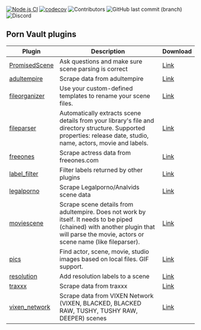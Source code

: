 [![Node.js CI](https://github.com/porn-vault/plugins/actions/workflows/nodejs.yml/badge.svg)](https://github.com/porn-vault/plugins/actions/workflows/nodejs.yml)
[![codecov](https://codecov.io/gh/porn-vault/plugins/branch/master/graph/badge.svg?token=BL7X51KUGW)](https://codecov.io/gh/porn-vault/plugins)
![Contributors](https://img.shields.io/github/contributors/porn-vault/plugins)
![GitHub last commit (branch)](https://img.shields.io/github/last-commit/porn-vault/plugins/master)
![Discord](https://img.shields.io/discord/652499331265331245)

## Porn Vault plugins

| Plugin                                                                                              | Description                                                                                                                                                                           | Download                                                                                  |
| --------------------------------------------------------------------------------------------------- | ------------------------------------------------------------------------------------------------------------------------------------------------------------------------------------- | ----------------------------------------------------------------------------------------- |
| [PromisedScene](https://github.com/arcadianCdr/plugins/tree/master/plugins/PromisedScene/README.md) | Ask questions and make sure scene parsing is correct                                                                                                                                  | [Link](https://raw.githubusercontent.com/porn-vault/plugins/master/dist/PromisedScene.js) |
| [adultempire](https://github.com/arcadianCdr/plugins/tree/master/plugins/adultempire/README.md)     | Scrape data from adultempire                                                                                                                                                          | [Link](https://raw.githubusercontent.com/porn-vault/plugins/master/dist/adultempire.js)   |
| [fileorganizer](https://github.com/arcadianCdr/plugins/tree/master/plugins/fileorganizer/README.md) | Use your custom-defined templates to rename your scene files.                                                                                                                         | [Link](https://raw.githubusercontent.com/porn-vault/plugins/master/dist/fileorganizer.js) |
| [fileparser](https://github.com/arcadianCdr/plugins/tree/master/plugins/fileparser/README.md)       | Automatically extracts scene details from your library&#x27;s file and directory structure. Supported properties: release date, studio, name, actors, movie and labels.                    | [Link](https://raw.githubusercontent.com/porn-vault/plugins/master/dist/fileparser.js)    |
| [freeones](https://github.com/arcadianCdr/plugins/tree/master/plugins/freeones/README.md)           | Scrape actress data from freeones.com                                                                                                                                                 | [Link](https://raw.githubusercontent.com/porn-vault/plugins/master/dist/freeones.js)      |
| [label_filter](https://github.com/arcadianCdr/plugins/tree/master/plugins/label_filter/README.md)   | Filter labels returned by other plugins                                                                                                                                               | [Link](https://raw.githubusercontent.com/porn-vault/plugins/master/dist/label_filter.js)  |
| [legalporno](https://github.com/arcadianCdr/plugins/tree/master/plugins/legalporno/README.md)       | Scrape Legalporno/Analvids scene data                                                                                                                                                 | [Link](https://raw.githubusercontent.com/porn-vault/plugins/master/dist/legalporno.js)    |
| [moviescene](https://github.com/arcadianCdr/plugins/tree/master/plugins/moviescene/README.md)       | Scrape scene details from adultempire. Does not work by itself. It needs to be piped (chained) with another plugin that will parse the movie, actors or scene name (like fileparser). | [Link](https://raw.githubusercontent.com/porn-vault/plugins/master/dist/moviescene.js)    |
| [pics](https://github.com/arcadianCdr/plugins/tree/master/plugins/pics/README.md)                   | Find actor, scene, movie, studio images based on local files. GIF support.                                                                                                            | [Link](https://raw.githubusercontent.com/porn-vault/plugins/master/dist/pics.js)          |
| [resolution](https://github.com/arcadianCdr/plugins/tree/master/plugins/resolution/README.md)       | Add resolution labels to a scene                                                                                                                                                      | [Link](https://raw.githubusercontent.com/porn-vault/plugins/master/dist/resolution.js)    |
| [traxxx](https://github.com/arcadianCdr/plugins/tree/master/plugins/traxxx/README.md)               | Scrape data from traxxx                                                                                                                                                               | [Link](https://raw.githubusercontent.com/porn-vault/plugins/master/dist/traxxx.js)        |
| [vixen_network](https://github.com/arcadianCdr/plugins/tree/master/plugins/vixen_network/README.md) | Scrape data from VIXEN Network (VIXEN, BLACKED, BLACKED RAW, TUSHY, TUSHY RAW, DEEPER) scenes                                                                                         | [Link](https://raw.githubusercontent.com/porn-vault/plugins/master/dist/vixen_network.js) |
